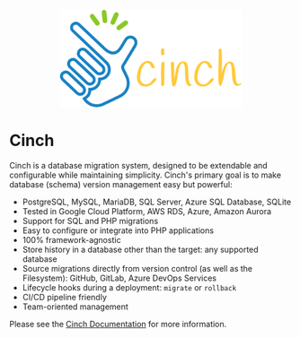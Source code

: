 <p align="center"><a href="https://www.cinch.live" target="_blank"><img src="https://raw.githubusercontent.com/cinch-project/.github/master/highres-name-web.png" width="325"></a></p>

# Cinch
Cinch is a database migration system, designed to be extendable and configurable while maintaining simplicity.
Cinch's primary goal is to make database (schema) version management easy but powerful:

* PostgreSQL, MySQL, MariaDB, SQL Server, Azure SQL Database, SQLite
* Tested in Google Cloud Platform, AWS RDS, Azure, Amazon Aurora
* Support for SQL and PHP migrations
* Easy to configure or integrate into PHP applications
* 100% framework-agnostic
* Store history in a database other than the target: any supported database
* Source migrations directly from version control (as well as the Filesystem): GitHub, GitLab, Azure DevOps Services
* Lifecycle hooks during a deployment: `migrate` or `rollback`
* CI/CD pipeline friendly
* Team-oriented management

Please see the [Cinch Documentation](https://www.cinch.live) for more information.

